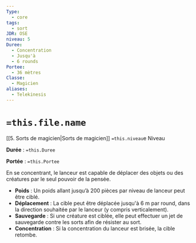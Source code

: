 ```yaml
---
Type:
  - core
tags:
  - sort
JDR: OSE
niveau: 5
Duree:   
  - Concentration
  - Jusqu'à
  - 6 rounds
Portee: 
  - 36 mètres
Classe:
  - Magicien
aliases:
  - Telekinesis
---
```

# `=this.file.name`  

[[5. Sorts de magicien|Sorts de magicien]] `=this.niveau`e Niveau

**Durée** : `=this.Duree`

**Portée** : `=this.Portee`

En se concentrant, le lanceur est capable de déplacer des objets ou des créatures par le seul pouvoir de la pensée.

- **Poids** : Un poids allant jusqu’à 200 pièces par niveau de lanceur peut être ciblé.
- **Déplacement** : La cible peut être déplacée jusqu'à 6 m par round, dans la direction souhaitée par le lanceur (y compris verticalement).
- **Sauvegarde** : Si une créature est ciblée, elle peut effectuer un jet de sauvegarde contre les sorts afin de résister au sort.
- **Concentration** : Si la concentration du lanceur est brisée, la cible retombe.
